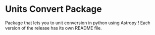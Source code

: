 # Units Convert Package

Package that lets you to unit conversion in python using Astropy ! Each version of the release has its own README file.
